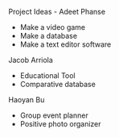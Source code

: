 Project Ideas -
Adeet Phanse 
* Make a video game
* Make a database
* Make a text editor software

Jacob Arriola
* Educational Tool
* Comparative database

Haoyan Bu
* Group event planner
* Positive photo organizer
